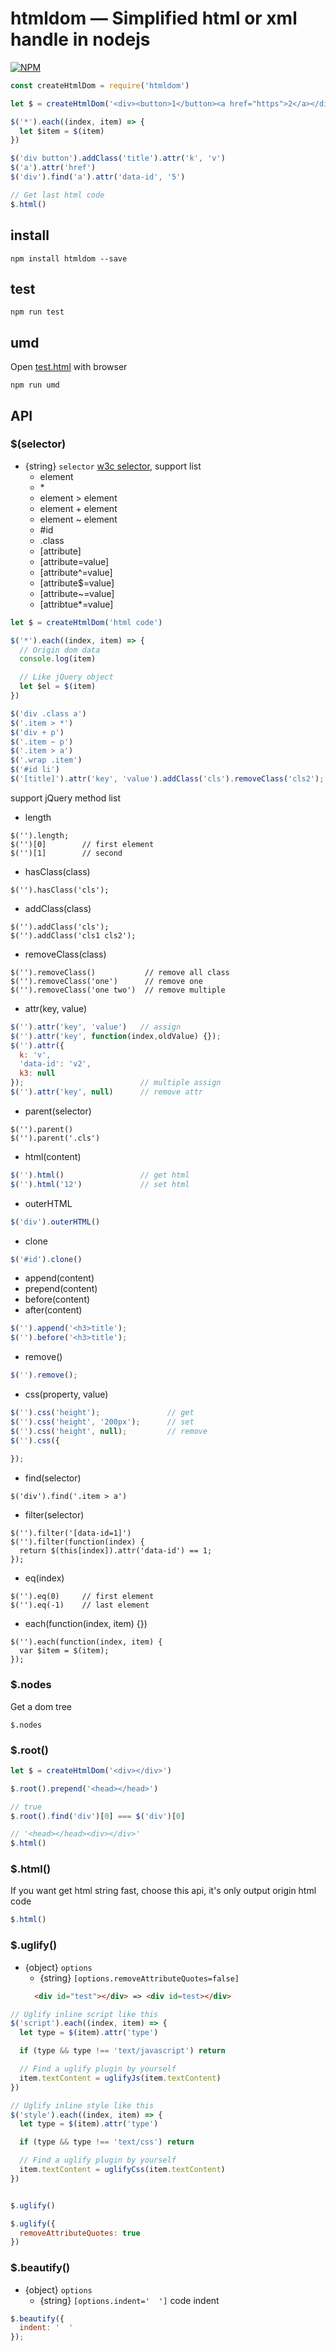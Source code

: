 # htmldom — Simplified html or xml handle in nodejs
[![NPM](https://nodei.co/npm/htmldom.png?downloads=true&downloadRank=true&stars=true)](https://nodei.co/npm/htmldom/)
```js
const createHtmlDom = require('htmldom')

let $ = createHtmlDom('<div><button>1</button><a href="https">2</a></div>')

$('*').each((index, item) => {
  let $item = $(item)  
})

$('div button').addClass('title').attr('k', 'v')
$('a').attr('href')
$('div').find('a').attr('data-id', '5')

// Get last html code
$.html()
```
## install
```
npm install htmldom --save
```

## test
```
npm run test
```

## umd
Open [test.html](https://github.com/douzi8/htmldom/blob/master/test.html) with browser
```
npm run umd
```

## API

### $(selector)
* {string} ``selector`` [w3c selector](http://www.w3schools.com/cssref/css_selectors.asp), support list
  * element
  * &ast;
  * element > element
  * element + element
  * element ~ element
  * #id
  * .class
  * [attribute]
  * [attribute=value]
  * [attribute^=value]
  * [attribute$=value]
  * [attribute~=value]
  * [attribtue*=value]
```js
let $ = createHtmlDom('html code')

$('*').each((index, item) => {
  // Origin dom data 
  console.log(item)

  // Like jQuery object
  let $el = $(item)
})

$('div .class a')
$('.item > *')
$('div + p')
$('.item ~ p')
$('.item > a')
$('.wrap .item')
$('#id li')
$('[title]').attr('key', 'value').addClass('cls').removeClass('cls2');
```

support jQuery method list
* length
```
$('').length;
$('')[0]        // first element
$('')[1]        // second
```
* hasClass(class)
```
$('').hasClass('cls');
```
* addClass(class)
```
$('').addClass('cls');
$('').addClass('cls1 cls2');
```
* removeClass(class)
```
$('').removeClass()           // remove all class
$('').removeClass('one')      // remove one
$('').removeClass('one two')  // remove multiple
```
* attr(key, value)
```js
$('').attr('key', 'value')   // assign
$('').attr('key', function(index,oldValue) {});
$('').attr({
  k: 'v',
  'data-id': 'v2',
  k3: null
});                          // multiple assign
$('').attr('key', null)      // remove attr
```
* parent(selector)
```
$('').parent()
$('').parent('.cls')
```
* html(content)
```js
$('').html()                 // get html
$('').html('12')             // set html
```
* outerHTML
```js
$('div').outerHTML()
```
* clone
```js
$('#id').clone()
```
* append(content)
* prepend(content)
* before(content)
* after(content)
```js
$('').append('<h3>title');
$('').before('<h3>title');
```
* remove()
```js
$('').remove();
```
* css(property, value)
```js
$('').css('height');               // get
$('').css('height', '200px');      // set
$('').css('height', null);         // remove
$('').css({
  
});
```
* find(selector)  
```
$('div').find('.item > a')
```
* filter(selector)
```
$('').filter('[data-id=1]')
$('').filter(function(index) {
  return $(this[index]).attr('data-id') == 1;
});
```
* eq(index)
```
$('').eq(0)     // first element
$('').eq(-1)    // last element
```
* each(function(index, item) {})
```
$('').each(function(index, item) {
  var $item = $(item);
});
```

### $.nodes
Get a dom tree
```
$.nodes
```

### $.root()
```js
let $ = createHtmlDom('<div></div>')

$.root().prepend('<head></head>')

// true
$.root().find('div')[0] === $('div')[0]

// '<head></head><div></div>'
$.html()
```

### $.html()
If you want get html string fast, choose this api, it's only output origin html code
```js
$.html()
```

### $.uglify()
* {object} ``options``
  * {string} ``[options.removeAttributeQuotes=false]``
  ```html
    <div id="test"></div> => <div id=test></div>
  ```

```js
// Uglify inline script like this
$('script').each((index, item) => {
  let type = $(item).attr('type')

  if (type && type !== 'text/javascript') return 

  // Find a uglify plugin by yourself
  item.textContent = uglifyJs(item.textContent)
})

// Uglify inline style like this
$('style').each((index, item) => {
  let type = $(item).attr('type')

  if (type && type !== 'text/css') return 

  // Find a uglify plugin by yourself
  item.textContent = uglifyCss(item.textContent)
})


$.uglify()

$.uglify({
  removeAttributeQuotes: true
})
```

### $.beautify()
* {object} ``options``
  * {string} ``[options.indent='  ']`` code indent
```js
$.beautify({
  indent: '  '
});
```